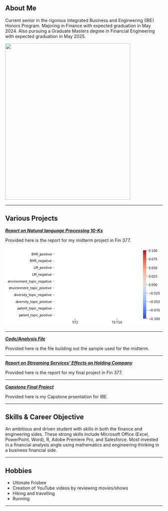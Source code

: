## About Me

Current senior in the rigorous Integrated Business and Engineering (IBE) Honors Program. Majoring in Finance with expected graduation in May 2024. Also pursuing a Graduate Masters degree in Financial Engineering with expected graduation in May 2025. 

<!-- Upload your own photo and change the path -->

<img src="images/Nice_Photo.JPG?raw=true" width="400" height="500">

---

## Various Projects

<!-- You can link to other websites, PDFs in this repo, and other pages in this repo -->

_**[Report on Natural language Processing 10-Ks](report)**_

Provided here is the report for my midterm project in Fin 377. 

<img src="images/output_13_2.png?raw=true"/>

---

_**[Code/Analysis File](build_sample)**_

Provided here is the file building out the sample used for the midterm.

---

_**[Report on Streaming Services' Effects on Holding Company](NA)**_

Provided here is the report for my final project in Fin 377.

---

_**[Capstone Final Project](Capstone_Final_Presentation.pdf)**_

Provided here is my Capstone prsentation for IBE.

---

## Skills & Career Objective 

An ambitious and driven student with skills in both the finance and engineering sides. These strong skills include Microsoft Office (Excel, PowerPoint, Word), R, Adobe Premiere Pro, and Salesforce. Most invested in a financial analysis angle using mathematics and engineering thinking in a business financial side.

---

## Hobbies

- Ultimate Frisbee
- Creation of YouTube videos by reviewing movies/shows
- Hiking and travelling
- Running

---
